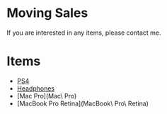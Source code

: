 # Moving Sales
If you are interested in any items, please contact me.

# Items
* [PS4](PS4) 
* [Headphones](Headphones) 
* [Mac Pro](Mac\ Pro) 
* [MacBook Pro Retina](MacBook\ Pro\ Retina) 
